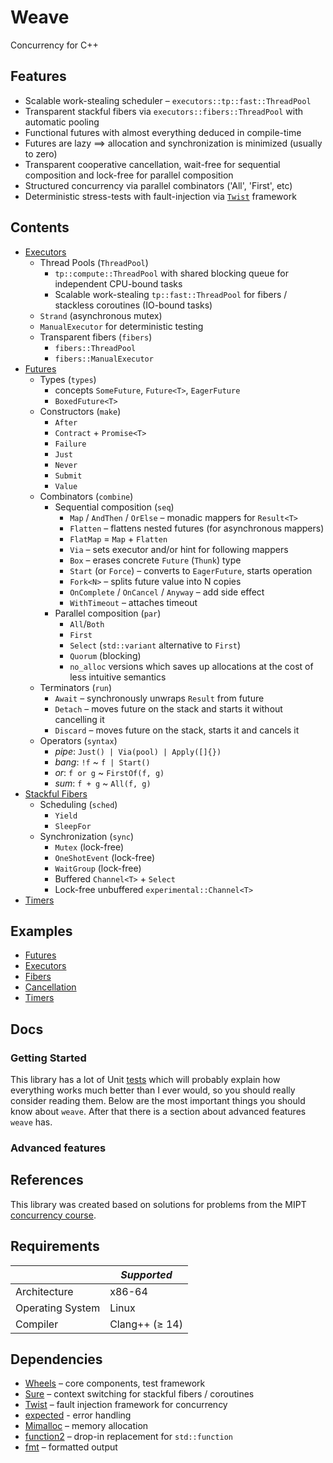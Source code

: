 # Weave
Concurrency for C++

## Features

- Scalable work-stealing scheduler – `executors::tp::fast::ThreadPool`
- Transparent stackful fibers via `executors::fibers::ThreadPool` with automatic pooling
- Functional futures with almost everything deduced in compile-time
- Futures are lazy ⟹ allocation and synchronization is minimized (usually to zero)
- Transparent cooperative cancellation, wait-free for sequential composition and lock-free for parallel composition
- Structured concurrency via parallel combinators ('All', 'First', etc)
- Deterministic stress-tests with fault-injection via [`Twist`](https://gitlab.com/Lipovsky/twist) framework

## Contents

- [Executors](weave/executors)
  - Thread Pools (`ThreadPool`)
    - `tp::compute::ThreadPool` with shared blocking queue for independent CPU-bound tasks
    - Scalable work-stealing `tp::fast::ThreadPool` for fibers / stackless coroutines (IO-bound tasks)
  - `Strand` (asynchronous mutex)
  - `ManualExecutor` for deterministic testing
  - Transparent fibers (`fibers`)
    - `fibers::ThreadPool`
    - `fibers::ManualExecutor`
- [Futures](weave/futures)
  - Types (`types`)
    - concepts `SomeFuture`, `Future<T>`, `EagerFuture`
    - `BoxedFuture<T>`
  - Constructors (`make`)
    - `After`
    - `Contract` + `Promise<T>`
    - `Failure`
    - `Just`
    - `Never`
    - `Submit`
    - `Value`
  - Combinators (`combine`)
    - Sequential composition (`seq`)
      - `Map` / `AndThen` / `OrElse` – monadic mappers for `Result<T>`
      - `Flatten` – flattens nested futures (for asynchronous mappers)
      - `FlatMap` = `Map` + `Flatten`
      - `Via` – sets executor and/or hint for following mappers
      - `Box` – erases concrete `Future` (`Thunk`) type
      - `Start` (or `Force`) – converts to `EagerFuture`, starts operation
      - `Fork<N>` – splits future value into N copies
      - `OnComplete` / `OnCancel` / `Anyway` – add side effect
      - `WithTimeout` – attaches timeout
    - Parallel composition (`par`)
      - `All`/`Both`
      - `First`
      - `Select` (`std::variant` alternative to `First`)
      - `Quorum` (blocking)
      - `no_alloc` versions which saves up allocations at the cost of less intuitive semantics
  - Terminators (`run`)
    - `Await` – synchronously unwraps `Result` from future
    - `Detach` – moves future on the stack and starts it without cancelling it
    - `Discard` – moves future on the stack, starts it and cancels it
  - Operators (`syntax`)
    - _pipe_: `Just() | Via(pool) | Apply([]{})`
    - _bang_: `!f` ~ `f | Start()`
    - _or_: `f or g` ~ `FirstOf(f, g)`
    - _sum_: `f + g` ~ `All(f, g)`
- [Stackful Fibers](weave/fibers)
  - Scheduling (`sched`)
    - `Yield`
    - `SleepFor`
  - Synchronization (`sync`)
    - `Mutex` (lock-free)
    - `OneShotEvent` (lock-free)
    - `WaitGroup` (lock-free)
    - Buffered `Channel<T>` + `Select`
    - Lock-free unbuffered `experimental::Channel<T>`
- [Timers](weave/timers)

## Examples

- [Futures](examples/futures/main.cpp)
- [Executors](examples/executors/main.cpp)
- [Fibers](examples/fibers/main.cpp)
- [Cancellation](examples/cancel/main.cpp)
- [Timers](examples/timers/main.cpp)

## Docs

### Getting Started

This library has a lot of Unit [tests](tests) which will probably explain how everything works much better than I ever would, so you should really consider reading them. Below are the most important things you should know about `weave`. After that there is a section about advanced features `weave`
has.


### Advanced features




## References

This library was created based on solutions for problems from the MIPT [concurrency course](https://gitlab.com/Lipovsky/concurrency-course).

## Requirements

|                  | _Supported_       |
|------------------|-------------------|
| Architecture     | x86-64            |
| Operating System | Linux             |
| Compiler         | Clang++ (≥ 14)    |

## Dependencies

- [Wheels](https://gitlab.com/Lipovsky/wheels) – core components, test framework
- [Sure](https://gitlab.com/Lipovsky/sure) – context switching for stackful fibers / coroutines
- [Twist](https://gitlab.com/Lipovsky/twist) – fault injection framework for concurrency
- [expected](https://github.com/TartanLlama/expected) - error handling
- [Mimalloc](https://github.com/microsoft/mimalloc) – memory allocation
- [function2](https://github.com/Naios/function2.git) – drop-in replacement for `std::function`
- [fmt](https://github.com/fmtlib/fmt.git) – formatted output


